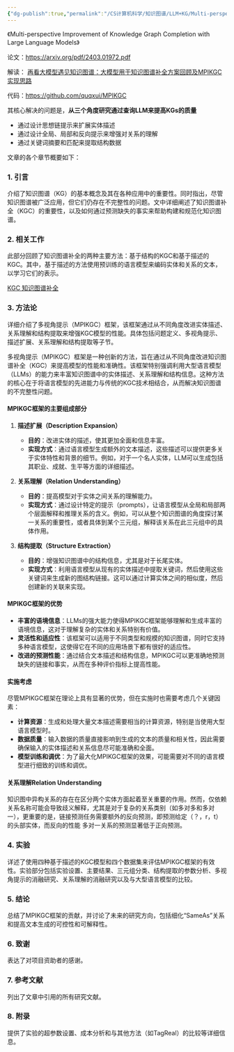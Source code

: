 ```yaml
---
{"dg-publish":true,"permalink":"/CS计算机科学/知识图谱/LLM+KG/Multi-perspective Improvement of Knowledge Graph Completion with Large Language Models 翻译和解读/","noteIcon":"","created":"2024-06-22T21:50:38.251+08:00","updated":"2024-04-18T17:22:19.000+08:00"}
---
```



《Multi-perspective Improvement of Knowledge Graph Completion with Large Language Models》

论文：https://arxiv.org/pdf/2403.01972.pdf

解读： [再看大模型遇见知识图谱：大模型用于知识图谱补全方案回顾及MPIKGC实现思路 ](https://mp.weixin.qq.com/s/Ohvdt97dPTC-BTE4nOmeXw)

代码：https://github.com/quqxui/MPIKGC

其核心解决的问题是，**从三个角度研究通过查询LLM来提高KGs的质量**

- 通过设计思想链提示来扩展实体描述
- 通过设计全局、局部和反向提示来增强对关系的理解
- 通过关键词摘要和匹配来提取结构数据

文章的各个章节概要如下：

### 1. 引言

介绍了知识图谱（KG）的基本概念及其在各种应用中的重要性。同时指出，尽管知识图谱被广泛应用，但它们仍存在不完整性的问题。文中详细阐述了知识图谱补全（KGC）的重要性，以及如何通过预测缺失的事实来帮助构建和规范化知识图谱。

### 2. 相关工作

此部分回顾了知识图谱补全的两种主要方法：基于结构的KGC和基于描述的KGC。其中，基于描述的方法使用预训练的语言模型来编码实体和关系的文本，以学习它们的表示。

[KGC 知识图谱补全](../基础知识/KGC%20知识图谱补全.md)

### 3. 方法论

详细介绍了多视角提示（MPIKGC）框架，该框架通过从不同角度改进实体描述、关系理解和结构提取来增强KGC模型的性能。具体包括问题定义、多视角提示、描述扩展、关系理解和结构提取等子节。

多视角提示（MPIKGC）框架是一种创新的方法，旨在通过从不同角度改进知识图谱补全（KGC）来提高模型的性能和准确性。该框架特别强调利用大型语言模型（LLMs）的能力来丰富知识图谱中的实体描述、关系理解和结构信息。这种方法的核心在于将语言模型的先进能力与传统的KGC技术相结合，从而解决知识图谱的不完整性问题。

#### MPIKGC框架的主要组成部分

1. **描述扩展（Description Expansion）**
   - **目的**：改进实体的描述，使其更加全面和信息丰富。
   - **实现方式**：通过语言模型生成额外的文本描述，这些描述可以提供更多关于实体特性和背景的细节。例如，对于一个名人实体，LLM可以生成包括其职业、成就、生平等方面的详细描述。

2. **关系理解（Relation Understanding）**
   - **目的**：提高模型对于实体之间关系的理解能力。
   - **实现方式**：通过设计特定的提示（prompts），让语言模型从全局和局部两个层面解释和推理关系的含义。例如，可以从整个知识图谱的角度探讨某一关系的重要性，或者具体到某个三元组，解释该关系在此三元组中的具体作用。

3. **结构提取（Structure Extraction）**
   - **目的**：增强知识图谱中的结构信息，尤其是对于长尾实体。
   - **实现方式**：利用语言模型从现有的实体描述中提取关键词，然后使用这些关键词来生成新的图结构链接。这可以通过计算实体之间的相似度，然后创建新的关联来实现。

#### MPIKGC框架的优势

- **丰富的语境信息**：LLMs的强大能力使得MPIKGC框架能够理解和生成丰富的语境信息，这对于理解复杂的实体和关系特别有价值。
- **灵活性和适应性**：该框架可以适用于不同类型和规模的知识图谱，同时它支持多种语言模型，这使得它在不同的应用场景下都有很好的适应性。
- **改进的预测性能**：通过结合文本描述和结构信息，MPIKGC可以更准确地预测缺失的链接和事实，从而在多种评价指标上提高性能。

#### 实施考虑

尽管MPIKGC框架在理论上具有显著的优势，但在实施时也需要考虑几个关键因素：

- **计算资源**：生成和处理大量文本描述需要相当的计算资源，特别是当使用大型语言模型时。
- **数据质量**：输入数据的质量直接影响到生成的文本的质量和相关性，因此需要确保输入的实体描述和关系信息尽可能准确和全面。
- **模型训练和调优**：为了最大化MPIKGC框架的效果，可能需要对不同的语言模型进行细致的训练和调优。

#### 关系理解Relation Understanding

知识图中异构关系的存在在区分两个实体方面起着至关重要的作用。然而，仅依赖关系名称可能会导致歧义解释，尤其是对于复杂的关系类别（如多对多和多对一），更重要的是，链接预测任务需要额外的反向预测，即预测给定（？，r，t）的头部实体，而反向的性能 多对一关系的预测显著低于正向预测。

### 4. 实验

详述了使用四种基于描述的KGC模型和四个数据集来评估MPIKGC框架的有效性。实验部分包括实验设置、主要结果、三元组分类、结构提取的参数分析、多视角提示的消融研究、关系理解的消融研究以及与大型语言模型的比较。

### 5. 结论

总结了MPIKGC框架的贡献，并讨论了未来的研究方向，包括细化“SameAs”关系和提高文本生成的可控性和可解释性。

### 6. 致谢

表达了对项目资助者的感谢。

### 7. 参考文献

列出了文章中引用的所有研究文献。

### 8. 附录

提供了实验的超参数设置、成本分析和与其他方法（如TagReal）的比较等详细信息。